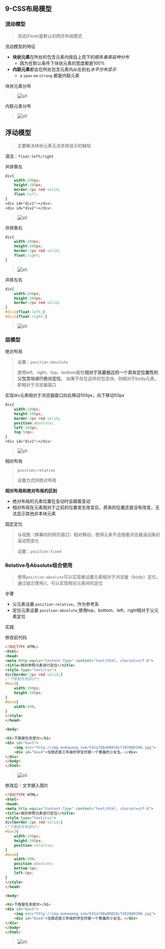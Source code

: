 ## 9-CSS布局模型

### 流动模型

> 流动(Flow)是默认的网页布局模式

流动模型的特征
* **块状元素**在所处的包含元素内按自上而下的顺序*垂直延伸分布*
    * 因为在默认条件下块状元素的宽度都是100%
* **内联元素**都会在所处包含元素内从左到右*水平分布显示*
    * `a` `span` `em` `strong` 都是内联元素
    
块状元素分布
>![alt](img/flow-kuai.png)

内联元素分布
>![alt](img/flow-nei.png)



## 浮动模型

> 主要解决块状元素无法并排显示的缺陷

语法：`float:left/right`

并排靠左
```css
div{
    width:200px;
    height:200px;
    border:2px red solid;
    float:left;
}
<div id="div1"></div>
<div id="div2"></div>
```
> ![alt](img/float-left.png)

并排靠右
```css
div{
    width:200px;
    height:200px;
    border:2px red solid;
    float:right;
}
```
> ![alt](img/float-right.png)

并排左右
```css
div{
    width:200px;
    height:200px;
    border:2px red solid;
}
#div1{float:left;}
#div2{float:right;}
```
> ![alt](img/float-leftright.jpg)


### 层模型

绝对布局

> 设置：`position:absolute`
>
> 使用left、right、top、bottom属性**相对于其最接近的一个具有定位属性的父包含块进行绝对定位**。
如果不存在这样的包含块，则相对于body元素，即相对于浏览器窗口

实现div元素相对于浏览器窗口向右移动100px，向下移动50px
```css
div{
    width:200px;
    height:200px;
    border:2px red solid;
    position:absolute;
    left:100px;
    top:50px;
}
<div id="div1"></div>
```
> ![alt](img/absolute.jpg)

相对布局

> `position:relative`
>
> 设置方式同绝对布局

**相对布局和绝对布局的区别**
* 绝对布局的元素位置在变动时会跟着变动
* 相对布局在元素相对于之前的位置发生改变后，原来的位置还是没有改变，无法显示其他非本块元素

固定定位
> 与视图（屏幕内的网页窗口）相对移动，使得元素不会随着浏览器滚动条的滚动而变化
>
> 设置：`position:fixed`

### Relative与Absolute组合使用

> 使用`position:absolute`可以实现被设置元素相对于浏览器（body）定位，通过组合使用//，可以实现相对元素间的定位

步骤
* 父元素设置 `position:relative`，作为参考系
* 定位元素设置 `position:absolute`,使用top、bottom、left、right相对于父元素定位

实践

修改前代码
```html
<!DOCTYPE HTML>
<html>
<head>
<meta http-equiv="Content-Type" content="text/html; charset=utf-8">
<title>相对参照元素进行定位</title>
<style type="text/css">
div{border:2px red solid;}
/*下面是任务部分*/
#box3{
    width:200px;
    height:200px;
}
#box4{
    width:99%;
}
</style>
</head>

<body>

<h1>下面是任务部分</h1>
<div id="box3">
    <img src="http://img.mukewang.com/541a7d8a00018cf102000200.jpg">
    <div id="box4">当我还是三年级的学生时是一个害羞的小女生。</div>
</div>
</body>
</html>
```
> ![alt](img/combine-before.png)

修改后：文字挪入图片
```html
<!DOCTYPE HTML>
<html>
<head>
<meta http-equiv="Content-Type" content="text/html; charset=utf-8">
<title>相对参照元素进行定位</title>
<style type="text/css">
div{border:2px red solid;}
/*下面是任务部分*/
#box3{
    width:200px;
    height:200px;
    position:relative;  
}
#box4{
    width:99%;
    position:absolute;
	bottom:0px;
    left:0px;
}
</style>
</head>

<body>

<h1>下面是任务部分</h1>
<div id="box3">
    <img src="http://img.mukewang.com/541a7d8a00018cf102000200.jpg">
    <div id="box4">当我还是三年级的学生时是一个害羞的小女生。</div>
</div>
</body>
</html>
```
> ![alt](img/combine-after.png)
